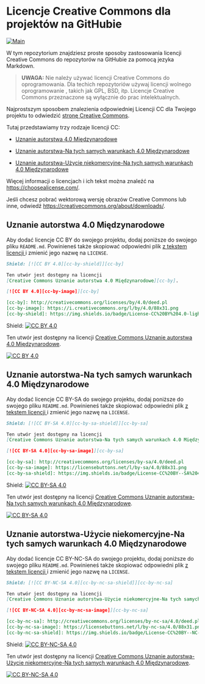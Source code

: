 # Licencje Creative Commons dla projektów na GitHubie

[![Main](https://img.shields.io/badge/main%20language-EN-blue)](/../../)

W tym repozytorium znajdziesz proste sposoby zastosowania licencji Creative Commons do repozytorów na GitHubie za pomocą jezyka Markdown.

> **UWAGA:**
> Nie należy używać licencji Creative Commons do oprogramowania.
> Dla techich repozytoriów używaj licencji wolnego oprogramowanie , takich jak GPL, BSD, itp.
> Licencje Creative Commons przeznaczone są wyłącznie do prac intelektualnych.


Najprostszym sposobem znalezienia odpowiedniej Licencji CC dla Twojego projektu to odwiedzić 
[stronę Creative Commons](https://creativecommons.org/choose/).

Tutaj przedstawiamy trzy rodzaje licencji CC:

* [Uznanie autorstwa 4.0 Międzynarodowe](#uznanie-autorstwa-40-międzynarodowe)

* [Uznanie autorstwa-Na tych samych warunkach 4.0 Międzynarodowe](#uznanie-autorstwa---na-tych-samych-warunkach-40-międzynarodowe)

* [Uznanie autorstwa-Użycie niekomercyjne-Na tych samych warunkach 4.0 Międzynarodowe](#uznanie-autorstwa---użycie-niekomercyjne---na-tych-samych-warunkach-40-międzynarodowe)

Więcej informacji o licencjach i ich tekst można znaleźć na https://choosealicense.com/.

Jeśli chcesz pobrać wektorową wersję obrazów Creative Commons lub inne, odwiedź https://creativecommons.org/about/downloads/.


## Uznanie autorstwa 4.0 Międzynarodowe

Aby dodać licencje CC BY do swojego projektu, dodaj poniższe do swojego pliku 
`README.md`. Powinieneś także skopiować odpowiedni plik [z tekstem licencji
](LICENSE-CC-BY) i zmienić jego nazwę na `LICENSE`.

```markdown
Shield: [![CC BY 4.0][cc-by-shield]][cc-by]

Ten utwór jest dostępny na licencji 
[Creative Commons Uznanie autorstwa 4.0 Międzynarodowe][cc-by].

[![CC BY 4.0][cc-by-image]][cc-by]

[cc-by]: http://creativecommons.org/licenses/by/4.0/deed.pl
[cc-by-image]: https://i.creativecommons.org/l/by/4.0/88x31.png
[cc-by-shield]: https://img.shields.io/badge/License-CC%20BY%204.0-lightgrey.svg
```

Shield: [![CC BY 4.0][cc-by-shield]][cc-by]

Ten utwór jest dostępny na licencji 
[Creative Commons Uznanie autorstwa 4.0 Międzynarodowe][cc-by].

[![CC BY 4.0][cc-by-image]][cc-by]

[cc-by]: http://creativecommons.org/licenses/by/4.0/deed.pl
[cc-by-image]: https://i.creativecommons.org/l/by/4.0/88x31.png
[cc-by-shield]: https://img.shields.io/badge/License-CC%20BY%204.0-lightgrey.svg


## Uznanie autorstwa-Na tych samych warunkach 4.0 Międzynarodowe

Aby dodać licencje CC BY-SA do swojego projektu, dodaj poniższe do swojego pliku 
`README.md`. Powinieneś także skopiować odpowiedni plik [z tekstem licencji
](LICENSE-CC-BY-SA) i zmienić jego nazwę na `LICENSE`.

```markdown
Shield: [![CC BY-SA 4.0][cc-by-sa-shield]][cc-by-sa]

Ten utwór jest dostępny na licencji
[Creative Commons Uznanie autorstwa-Na tych samych warunkach 4.0 Międzynarodowe][cc-by-sa].

[![CC BY-SA 4.0][cc-by-sa-image]][cc-by-sa]

[cc-by-sa]: http://creativecommons.org/licenses/by-sa/4.0/deed.pl
[cc-by-sa-image]: https://licensebuttons.net/l/by-sa/4.0/88x31.png
[cc-by-sa-shield]: https://img.shields.io/badge/License-CC%20BY--SA%204.0-lightgrey.svg
```

Shield: [![CC BY-SA 4.0][cc-by-sa-shield]][cc-by-sa]

Ten utwór jest dostępny na licencji
[Creative Commons Uznanie autorstwa-Na tych samych warunkach 4.0 Międzynarodowe][cc-by-sa].

[![CC BY-SA 4.0][cc-by-sa-image]][cc-by-sa]

[cc-by-sa]: http://creativecommons.org/licenses/by-sa/4.0/deed.pl
[cc-by-sa-image]: https://licensebuttons.net/l/by-sa/4.0/88x31.png
[cc-by-sa-shield]: https://img.shields.io/badge/License-CC%20BY--SA%204.0-lightgrey.svg



## Uznanie autorstwa-Użycie niekomercyjne-Na tych samych warunkach 4.0 Międzynarodowe

Aby dodać licencje CC BY-NC-SA do swojego projektu, dodaj poniższe do swojego pliku 
`README.md`. Powinieneś także skopiować odpowiedni plik [z tekstem licencji
](LICENSE-CC-BY-NC-SA) i zmienić jego nazwę na `LICENSE`.

```markdown
Shield: [![CC BY-NC-SA 4.0][cc-by-nc-sa-shield]][cc-by-nc-sa]

Ten utwór jest dostępny na licencji 
[Creative Commons Uznanie autorstwa-Użycie niekomercyjne-Na tych samych warunkach 4.0 Międzynarodowe][cc-by-nc-sa].

[![CC BY-NC-SA 4.0][cc-by-nc-sa-image]][cc-by-nc-sa]

[cc-by-nc-sa]: http://creativecommons.org/licenses/by-nc-sa/4.0/deed.pl
[cc-by-nc-sa-image]: https://licensebuttons.net/l/by-nc-sa/4.0/88x31.png
[cc-by-nc-sa-shield]: https://img.shields.io/badge/License-CC%20BY--NC--SA%204.0-lightgrey.svg
```

Shield: [![CC BY-NC-SA 4.0][cc-by-nc-sa-shield]][cc-by-nc-sa]

Ten utwór jest dostępny na licencji [Creative Commons Uznanie autorstwa-Użycie niekomercyjne-Na tych samych warunkach 4.0 Międzynarodowe][cc-by-nc-sa].

[![CC BY-NC-SA 4.0][cc-by-nc-sa-image]][cc-by-nc-sa]

[cc-by-nc-sa]: http://creativecommons.org/licenses/by-nc-sa/4.0/deed.pl
[cc-by-nc-sa-image]: https://licensebuttons.net/l/by-nc-sa/4.0/88x31.png
[cc-by-nc-sa-shield]: https://img.shields.io/badge/License-CC%20BY--NC--SA%204.0-lightgrey.svg
